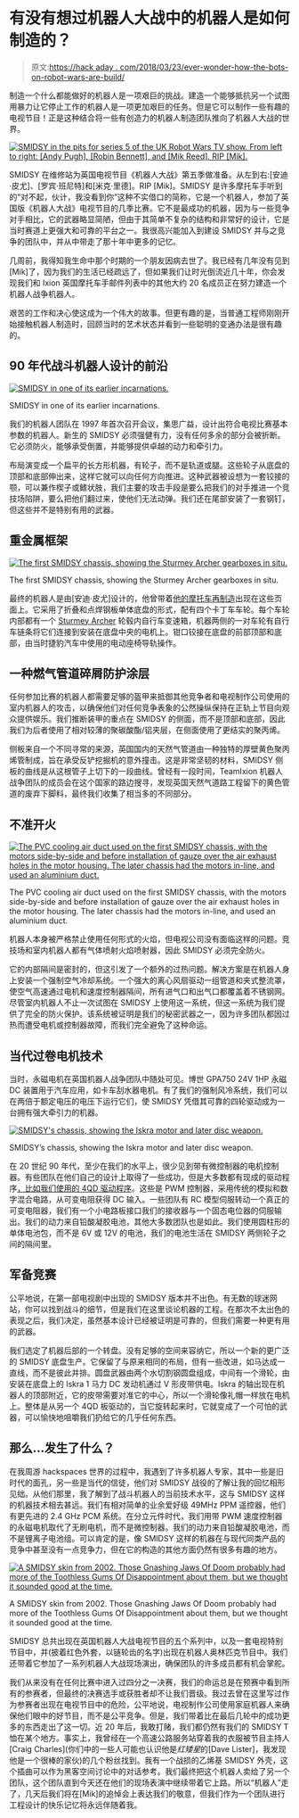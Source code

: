 # 有没有想过机器人大战中的机器人是如何制造的？

> 原文:[https://hack aday . com/2018/03/23/ever-wonder-how-the-bots-on-robot-wars-are-build/](https://hackaday.com/2018/03/23/ever-wonder-how-the-bots-on-robot-wars-were-built/)

制造一个什么都能做好的机器人是一项艰巨的挑战。建造一个能够抵抗另一个试图用暴力让它停止工作的机器人是一项更加艰巨的任务。但是它可以制作一些有趣的电视节目！正是这种结合将一些有创造力的机器人制造团队推向了机器人大战的世界。

[![SMIDSY in the pits for series 5 of the UK Robot Wars TV show. From left to right: [Andy Pugh], [Robin Bennett], and [Mik Reed]. RIP [Mik].](../Images/9d656de62e719934a400b1aeb6c72106.png)](https://hackaday.com/wp-content/uploads/2018/03/smidsy-teamrw5-hires.jpg) 

SMIDSY 在维修站为英国电视节目《机器人大战》第五季做准备。从左到右:[安迪·皮尤]、[罗宾·班尼特]和[米克·里德]。RIP [Mik]。SMIDSY 是许多摩托车手听到的“对不起，伙计，我没看到你”这种不实借口的简称，它是一个机器人，参加了英国版《机器人大战》电视节目的几季比赛。它不是最成功的机器，因为与一些竞争对手相比，它的武器略显简陋，但由于其简单不复杂的结构和非常好的设计，它是当时赛道上更强大和可靠的平台之一。我很高兴能加入到建设 SMIDSY 并与之竞争的团队中，并从中带走了那十年中更多的记忆。

几周前，我得知我生命中那个时期的一个朋友因病去世了。我已经有几年没有见到[Mik]了，因为我们的生活已经疏远了，但如果我们让时光倒流近几十年，你会发现我们和 Ixion 英国摩托车手邮件列表中的其他大约 20 名成员正在努力建造一个机器人战争机器人。

艰苦的工作和决心使这成为一个伟大的故事。但更有趣的是，当普通工程师刚刚开始接触机器人制造时，回顾当时的艺术状态并看到一些聪明的变通办法是很有趣的。

## 90 年代战斗机器人设计的前沿

[![SMIDSY in one of its earlier incarnations.](../Images/d9f19204cdcf39c8a6eaf4b6df8a707d.png)](https://hackaday.com/wp-content/uploads/2018/03/smidsy-front.jpg)

SMIDSY in one of its earlier incarnations.

我们的机器人团队在 1997 年首次召开会议，集思广益，设计出符合电视比赛基本参数的机器人。新生的 SMIDSY 必须强健有力，没有任何多余的部分会被折断。它必须防火，能够承受倒置，并能够提供卓越的动力和牵引力。

布局演变成一个扁平的长方形机器，有轮子，而不是轨道或腿。这些轮子从底盘的顶部和底部伸出来，这样它就可以向任何方向推进。这种武器被设想为一套铰接的颚，可以兼作楔子或鳍状肢，我们主要的攻击手段是要么把我们的对手推进一个竞技场陷阱，要么把他们翻过来，使他们无法动弹。我们还在尾部安装了一套钢钉，但这些并不是特别有用的武器。

## 重金属框架

[![The first SMIDSY chassis, showing the Sturmey Archer gearboxes in situ.](../Images/14c0a0d1c20e46d5d5cb42263314e3e3.png)](https://hackaday.com/wp-content/uploads/2018/03/smidsy-first-chassis.jpg)

The first SMIDSY chassis, showing the Sturmey Archer gearboxes in situ.

最终的机器人是由[安迪·皮尤]设计的，他曾带着[他的摩托车再制造](https://hackaday.com/2016/04/07/1921-ner-a-car-motorcycle-reborn-with-epic-parts-remanufacture/)出现在这些页面上。它采用了折叠和点焊钢板单体底盘的形式，配有四个卡丁车车轮。每个车轮内部都有一个 [Sturmey Archer](http://www.sturmey-archer.com/) 轮毂内自行车变速箱，机器两侧的一对车轮有自行车链条将它们连接到安装在底盘中央的电机上。钳口铰接在底盘的前部顶部和底部，由当时捷豹汽车中使用的电动座椅导轨操作。

## 一种燃气管道碎屑防护涂层

任何参加比赛的机器人都需要足够的盔甲来抵御其他竞争者和电视制作公司使用的室内机器人的攻击，以确保他们对任何竞争表象的公然操纵保持在正轨上节目向观众提供娱乐。我们推断装甲的重点在 SMIDSY 的侧面，而不是顶部和底部，因此我们为后者使用了相对较薄的聚碳酸酯/铝夹层，在侧面使用了更结实的聚丙烯。

侧板来自一个不同寻常的来源，英国国内的天然气管道由一种独特的厚壁黄色聚丙烯管制成，旨在承受反铲挖掘机的意外撞击。这是非常坚韧的材料，SMIDSY 侧板的曲线是从这根管子上切下的一段曲线。曾经有一段时间，TeamIxion 机器人战争团队的成员会在这个国家的路边搜寻，发现英国天然气道路工程留下的黄色管道的废弃下脚料，最终我们收集了相当多的不同部分。

## 不准开火

[![The PVC cooling air duct used on the first SMIDSY chassis, with the motors side-by-side and before installation of gauze over the air exhaust holes in the motor housing. The later chassis had the motors in-line, and used an aluminium duct.](../Images/21cb312e82bee159185e5cff32f8ed88.png)](https://hackaday.com/wp-content/uploads/2018/03/smidsy-ducting.jpg)

The PVC cooling air duct used on the first SMIDSY chassis, with the motors side-by-side and before installation of gauze over the air exhaust holes in the motor housing. The later chassis had the motors in-line, and used an aluminium duct.

机器人本身被严格禁止使用任何形式的火焰，但电视公司没有面临这样的问题。竞技场和室内机器人都有气体喷射火焰喷射器，因此 SMIDSY 必须完全防火。

它的内部隔间是密封的，但这引发了一个额外的过热问题。解决方案是在机器人身上安装一个强制空气冷却系统。一个强大的离心风扇驱动一组管道和夹式整流罩，使空气高速通过电机和速度控制器隔间，所有进气口和出气口都覆盖着不锈钢网。尽管室内机器人不止一次试图在 SMIDSY 上使用这一系统，但这一系统为我们提供了完全的防火保护。该系统被证明是我们的秘密武器之一，因为许多团队都因过热而遭受电机或控制器故障，而我们完全避免了这种命运。

## 当代过卷电机技术

当时，永磁电机在英国机器人战争团队中随处可见。博世 GPA750 24V 1HP 永磁 DC 装置用于汽车应用，如卡车刮水器电机。有了我们的强制风冷系统，我们可以在两倍于额定电压的电压下运行它们，使 SMIDSY 凭借其可靠的四轮驱动成为一台拥有强大牵引力的机器。

[![SMIDSY's chassis, showing the Iskra motor and later disc weapon.](../Images/4060f1a8a647967c30b7fd382c8c6458.png)](https://hackaday.com/wp-content/uploads/2018/03/smidsy-chassis-with-disc.jpg)

SMIDSY’s chassis, showing the Iskra motor and later disc weapon.

在 20 世纪 90 年代，至少在我们的水平上，很少见到带有微控制器的电机控制器。有些团队在他们自己的设计上取得了一些成功，但是大多数都有现成的驱动程序[，比如我们使用的 4QD 驱动程序](https://www.4qd.co.uk/product-category/controllers/)。这些是 PWM 控制器，采用传统的模拟和数字混合电路，从可变电阻获得 DC 输入。一些团队有 RC 模型伺服转动一个真正的可变电阻器，我们有一个小电路板接口我们的接收器与一个固态电位器的伺服输出。我们的动力来自铅酸凝胶电池，其他大多数团队也是如此。我们使用圆柱形的单体电池包，而不是 6V 或 12V 的电池，我们的电池生活在 SMIDSY 两侧轮子之间的隔间里。

## 军备竞赛

公平地说，在第一部电视剧中出现的 SMIDSY 版本并不出色。有无数的球迷网站，你可以找到战斗的细节，但是我们在这里谈论机器的工程。在那次不太出色的表现之后，我们决定，虽然基本设计已经被证明是可靠的，但我们需要一种更有用的武器。

我们选定了机器后部的一个转盘。没有足够的空间来容纳它，所以一个新的更广泛的 SMIDSY 底盘生产。它保留了与原来相同的布局，但有一些改进，如马达成一直线，而不是彼此并排。圆盘武器由两个水切割钢圆盘组成，中间有一个滑轮，由安装在底盘上的 Iskra 1 马力 DC 发动机通过 V 形皮带供电。Iskra 的轴出现在机器人的顶部附近，它的皮带需要对准它的中心，所以一个滑轮像礼帽一样放在电机上。整体是从另一个 4QD 板驱动的，当它旋转起来时，它就变成了一个可怕的武器，可以愉快地咀嚼我们扔给它的几乎任何东西。

## 那么…发生了什么？

在我周游 hackspaces 世界的过程中，我遇到了许多机器人专家，其中一些是旧时代的面孔，另一些是当代的信徒，他们对 SMIDSY 战役的了解让我的回忆相形见绌。从他们那里，我了解到了战斗机器人的当前技术水平，这与 SMIDSY 这样的机器技术相去甚远。我们有相对简单的业余爱好级 49MHz PPM 遥控器，他们有更先进的 2.4 GHz PCM 系统。在分立元件时代，我们用带 PWM 速度控制器的永磁电机取代了无刷电机，而不是微控制器。我们的动力来自铅酸凝胶电池，而不是锂离子电池组。可以肯定的是，像 SMIDSY 这样的机器在与现代同类产品的竞争中甚至没有一点竞争力，但在它的构造的其他方面仍然有很多有趣的地方。

[![A SMIDSY skin from 2002\. Those Gnashing Jaws Of Doom probably had more of the Toothless Gums Of Disappointment about them, but we thought it sounded good at the time.](../Images/0274df55072cb1acf5c38b0ae50d0234.png)](https://hackaday.com/wp-content/uploads/2018/03/smidsy-skin.jpg)

A SMIDSY skin from 2002\. Those Gnashing Jaws Of Doom probably had more of the Toothless Gums Of Disappointment about them, but we thought it sounded good at the time.

SMIDSY 总共出现在英国机器人大战电视节目的五个系列中，以及一套电视特别节目中，并(披着红色外套，以链轮齿的名字)出现在机器人奥林匹克节目中。我们还带着它参加了一系列机器人大战现场演出，确保团队的许多成员都有机会掌舵。

我们从来没有在任何比赛中进入过四分之一决赛，我们的命运总是在预赛中看到所有的参赛者，但最终的决赛选手或获胜者却不让我们晋级。我过去曾在这里写过作为参赛者出现在电视节目中的危险，公平地说，电视制作公司使用家庭机器人来确保他们眼中的好节目，而不是公平竞争。但是，我们带着比在最后几轮中的成功更多的东西走出了这一切。近 20 年后，我敢打赌，我们都仍然有我们的 SMIDSY T 恤在某个地方。事实上，我曾经在一个高速公路服务站穿着我的衣服被节目主持人[Craig Charles](你们中的一些人可能也认识他是*红矮星*的[Dave Lister]，我发现他是一个很棒的家伙)的几个粉丝找到。我有一个战损的乙烯基 SMIDSY 外壳，这个插曲可以作为黑客空间讨论中的对话参考。我们最终把这个机器人卖给了另一个团队，这个团队直到今天还在他们的现场表演中继续带着它上路。所以“机器人”走了，几天后我们将在[Mik]的追悼会上表达我们的敬意，但我们作为一个团队进行工程设计的快乐记忆将永远伴随着我。
